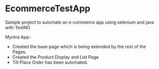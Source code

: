 # EcommerceTestApp

Sample project to automate an e-commerce app using selenium and java with TestNG

Myntra App-

- Created the base page which is being extended by the rest of the Pages.
- Created the Product Display and List Page
- Till Place Order has been automated.

